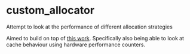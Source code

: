 # custom_allocator

Attempt to look at the performance of different allocation strategies

Aimed to build on top of [this work](https://github.com/mtrebi/memory-allocators). Specifically also being able to look at cache behaviour using hardware performance counters.
